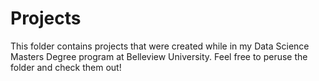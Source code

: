 # Projects
This folder contains projects that were created while in my Data Science Masters Degree program at Belleview University.  Feel free to peruse the folder and check them out!
